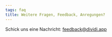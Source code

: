 ```yaml
---
tags: faq
title: Weitere Fragen, Feedback, Anregungen?
---
```


Schick uns eine Nachricht: [feedback@dividi.app](mailto:feedback@dividi.app)
